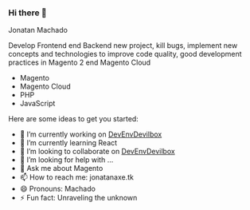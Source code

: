 ### Hi there 👋

Jonatan Machado

Develop Frontend end Backend new project, kill bugs, implement new concepts and technologies to improve code quality, good development practices in Magento 2 end Magento Cloud

 - Magento
 - Magento Cloud
 - PHP
 - JavaScript

Here are some ideas to get you started:

- 🔭 I’m currently working on [DevEnvDevilbox](https://github.com/jonatanaxe/DevEnvDevilbox) 
- 🌱 I’m currently learning React
- 👯 I’m looking to collaborate on  [DevEnvDevilbox](https://github.com/jonatanaxe/DevEnvDevilbox)
- 🤔 I’m looking for help with ...
- 💬 Ask me about Magento
- 📫 How to reach me: jonatanaxe.tk
- 😄 Pronouns: Machado
- ⚡ Fun fact: Unraveling the unknown
